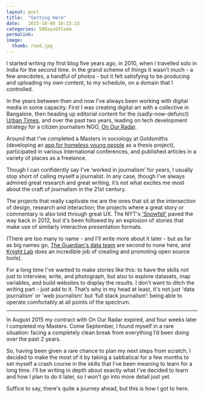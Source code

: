 ```yaml
---
layout: post
title:  "Getting Here"
date:   2015-10-08 16:15:15
categories: 50DaysOfCode
permalink:
image:
  thumb: road.jpg
---
```


I started writing my first blog five years ago, in 2010, when I travelled solo in India for the second time. In the grand scheme of things it wasn’t much - a few anecdotes, a handful of photos - but it felt satisfying to be producing and uploading my own content, to my schedule, on a domain that I controlled.

In the years between then and now I’ve always been working with digital media in some capacity. First I was creating digital art with a collective in Bangalore, then heading up editorial content for the (sadly-now-defunct) [Urban Times](http://www.urbantimes.co "Urban Times"), and over the past two years, leading on tech development strategy for a citizen journalism NGO, [On Our Radar](http://www.onourradar.org).

Around that I’ve completed a Masters in sociology at Goldsmiths (developing an [app for homeless young people](https://mobilelives.atavist.com/) as a thesis project), participated in various international conferences, and published articles in a variety of places as a freelance.

Though I can confidently say I’ve ‘worked in journalism’ for years, I usually stop short of calling myself a journalist. In any case, though I’ve always admired great research and great writing, it’s not what excites me most about the craft of journalism in the 21st century.

The projects that really captivate me are the ones that sit at the intersection of design, research and interaction; the projects where a great story or commentary is also told through great UX. The NYT's ['Snowfall'](http://www.nytimes.com/projects/2012/snow-fall/#/?part=tunnel-creek) paved the way back in 2012, but it's been followed by an explosion of stories that make use of similarly interactive presentation formats.

(There are too many to name - and I'll write more about it later - but as far as big names go, [The Guardian's data team](http://www.theguardian.com/data) are second to none here, and [Knight Lab](http://knightlab.northwestern.edu/) does an incredible job of creating and promoting open source tools).

For a long time I've wanted to make stories like this: to have the skills not just to interview, write, and photograph, but also to explore datasets, map variables, and build websites to display the results. I don’t want to ditch the writing part - just add to it. That’s why in my head at least, it's not just 'data journalism' or 'web journalism' but ‘full stack journalism’: being able to operate comfortably at all points of the spectrum.

*  *  *

In August 2015 my contract with On Our Radar expired, and four weeks later I completed my Masters. Come September, I found myself in a rare situation: facing a completely clean break from everything I’d been doing over the past 2 years.

So, having been given a rare chance to plan my next steps from scratch, I decided to make the most of it by taking a sabbatical for a few months to set myself a crash course in the skills that I’ve been meaning to learn for a long time. I'll be writing in depth about exactly what I've decided to learn and how I plan to do it later, so I won't go into more detail just yet.

Suffice to say, there's quite a journey ahead, but this is how I got to here.

